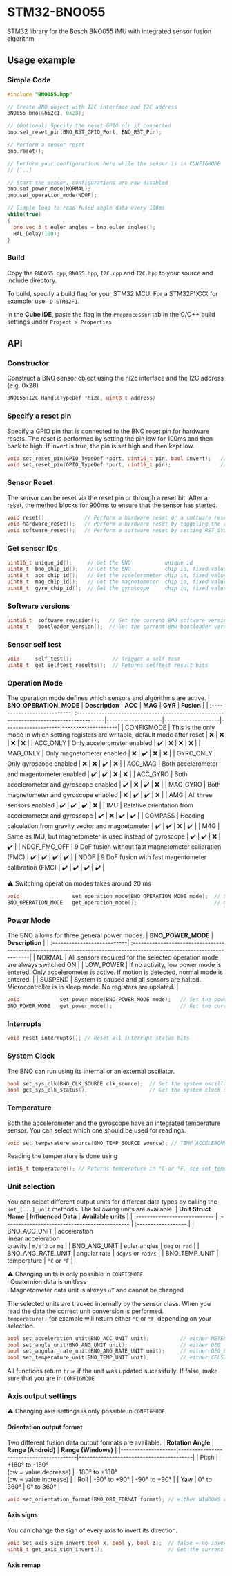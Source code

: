 # STM32-BNO055
STM32 library for the Bosch BNO055 IMU with integrated sensor fusion algorithm

## Usage example
### Simple Code
```c++
#include "BNO055.hpp"

// Create BNO object with I2C interface and I2C address
BNO055 bno(&hi2c1, 0x28);

// (Optional) Specify the reset GPIO pin if connected
bno.set_reset_pin(BNO_RST_GPIO_Port, BNO_RST_Pin);

// Perform a sensor reset
bno.reset();

// Perform your configurations here while the sensor is in CONFIGMODE
// [...]

// Start the sensor, configurations are now disabled 
bno.set_power_mode(NORMAL);
bno.set_operation_mode(NDOF);

// Simple loop to read fused angle data every 100ms
while(true)
{
  bno_vec_3_t euler_angles = bno.euler_angles();
  HAL_Delay(100);
}
```

### Build
Copy the `BNO055.cpp`, `BNO55.hpp`, `I2C.cpp` and `I2C.hpp` to your source and include directory.

To build, specify a build flag for your STM32 MCU. For a STM32F1XXX for example, use `-D STM32F1`.

In the **Cube IDE**, paste the flag in the `Preprocessor` tab in the C/C++ build settings under `Project > Properties`

## API
### Constructor
Construct a BNO sensor object using the hi2c interface and the I2C address (e.g. 0x28)
```c++
BNO055(I2C_HandleTypeDef *hi2c, uint8_t address)
```
### Specify a reset pin
Specify a GPIO pin that is connected to the BNO reset pin for hardware resets.
The reset is performed by setting the pin low for 100ms and then back to high. If invert is true, the pin is set high and then kept low.
```c++
void set_reset_pin(GPIO_TypeDef *port, uint16_t pin, bool invert);   // Specify a STM32 GPIO pin using port and pin number
void set_reset_pin(GPIO_TypeDef *port, uint16_t pin);                // Same as above with invert=false
```
### Sensor Reset
The sensor can be reset via the reset pin or through a reset bit. After a reset, the method blocks for 900ms to ensure that the sensor has started.
```c++
void reset();            // Perform a hardware reset or a software reset if no reset pin is defined
void hardware_reset();   // Perform a hardware reset by toggeling the reset pin, then wait 900ms. If no pin is defined, method returns.
void software_reset();   // Perform a software reset by setting RST_SYS in SYS_TRIGGER and wait 900ms
```
### Get sensor IDs
```c++
uint16_t unique_id();     // Get the BNO           unique id
uint8_t  bno_chip_id();   // Get the BNO           chip id, fixed value: 0xA0
uint8_t  acc_chip_id();   // Get the accelorometer chip id, fixed value: 0xFB
uint8_t  mag_chip_id();   // Get the magnetometer  chip id, fixed value: 0x32
uint8_t  gyro_chip_id();  // Get the gyroscope     chip id, fixed value: 0x0F
```
### Software versions
```c++
uint16_t  software_revision();   // Get the current BNO software version, format: [MSB].[LSB]
uint8_t   bootloader_version();  // Get the current BNO bootloader version
```

### Sensor self test
```c++
void     self_test();             // Trigger a self test
uint8_t  get_selftest_results();  // Returns selftest result bits
```

### Operation Mode
The operation mode defines which sensors and algorithms are active.
| **BNO_OPERATION_MODE**      | **Description**                                                                          | **ACC**            | **MAG**            | **GYR**            | **Fusion**         |
| :---------------------------| :----------------------------------------------------------------------------------------|--------------------|--------------------|--------------------|--------------------|
| CONFIGMODE                  | This is the only mode in which setting registers are writable, default mode after reset  | :x:                | :x:                | :x:                | :x:                | 
| ACC_ONLY                    | Only accelerometer enabled                                                               | :heavy_check_mark: | :x:                | :x:                | :x:                | 
| MAG_ONLY                    | Only magnetometer enabled                                                                | :x:                | :heavy_check_mark: | :x:                | :x:                | 
| GYRO_ONLY                   | Only gyroscope enabled                                                                   | :x:                | :x:                | :heavy_check_mark: | :x:                | 
| ACC_MAG                     | Both accelerometer and magentometer enabled                                              | :heavy_check_mark: | :heavy_check_mark: | :x:                | :x:                | 
| ACC_GYRO                    | Both accelerometer and gyroscope enabled                                                 | :heavy_check_mark: | :x:                | :heavy_check_mark: | :x:                | 
| MAG_GYRO                    | Both magnetometer and gyroscope enabled                                                  | :x:                | :heavy_check_mark: | :heavy_check_mark: | :x:                | 
| AMG                         | All three sensors enabled                                                                | :heavy_check_mark: | :heavy_check_mark: | :heavy_check_mark: | :x:                | 
| IMU                         | Relative orientation from accelerometer and gyroscope                                    | :heavy_check_mark: | :x:                | :heavy_check_mark: | :heavy_check_mark: | 
| COMPASS                     | Heading calculation from gravity vector and magnetometer                                 | :heavy_check_mark: | :heavy_check_mark: | :x:                | :heavy_check_mark: | 
| M4G                         | Same as IMU, but magnetometer is used instead of gyroscope                               | :heavy_check_mark: | :heavy_check_mark: | :x:                | :heavy_check_mark: | 
| NDOF_FMC_OFF                | 9 DoF fusion without fast magnetometer calibration (FMC)                                 | :heavy_check_mark: | :heavy_check_mark: | :heavy_check_mark: | :heavy_check_mark: | 
| NDOF                        | 9 DoF fusion with fast magentometer calibration (FMC)                                    | :heavy_check_mark: | :heavy_check_mark: | :heavy_check_mark: | :heavy_check_mark: | 

:warning: Switching operation modes takes around 20 ms
```c++
void                 set_operation_mode(BNO_OPERATION_MODE mode);  // Sets the operation mode and blocks for 20 ms
BNO_OPERATION_MODE   get_operation_mode();                         // Get the current operation mode
```

### Power Mode
The BNO allows for three general power modes.
| **BNO_POWER_MODE**          | **Description**                                                                                                         |
| :---------------------------| :-----------------------------------------------------------------------------------------------------------------------|
| NORMAL                      | All sensors required for the selected operation mode are always switched ON                                             | 
| LOW_POWER                   | If no activity, low power mode is entered. Only accelerometer is active. If motion is detected, normal mode is entered. | 
| SUSPEND                     | System is paused and all sensors are halted. Microcontroller is in sleep mode. No registers are updated.                |

```c++
void             set_power_mode(BNO_POWER_MODE mode);   // Set the power mode
BNO_POWER_MODE   get_power_mode();                      // Get the current power mode
```
### Interrupts
```c++
void reset_interrupts(); // Reset all interrupt status bits
```

### System Clock
The BNO can run using its internal or an external oscillator.
```c++
bool set_sys_clk(BNO_CLK_SOURCE clk_source);  // Set the system oscillator source (INTERNAL or EXTERNAL)
bool get_sys_clk_status();                    // Get the system clock status
```

### Temperature
Both the accelerometer and the gyroscope have an integrated temperature sensor. You can select which one should be used for readings.
```c++
void set_temperature_source(BNO_TEMP_SOURCE source); // TEMP_ACCELEROMETER or TEMP_GYROSCOPE
```
Reading the temperature is done using
```c++
int16_t temperature(); // Returns temperature in °C or °F, see set_temperature_unit
```

### Unit selection

You can select different output units for different data types by calling the `set_[...]_unit` methods. The following units are available.
| **Unit Struct Name**          | **Influenced Data**                            | **Available units** |
| :---------------------------- | :--------------------------------------------- | :------------------ |
| BNO_ACC_UNIT                  | acceleration<br>linear acceleration<br>gravity | `m/s^2` or `mg`     |
| BNO_ANG_UNIT                  | euler angles                                   | `deg` or `rad`      |
| BNO_ANG_RATE_UNIT             | angular rate                                   | `deg/s` or `rad/s`  |
| BNO_TEMP_UNIT                 | temperature                                    | `°C` or `°F`        |

:warning: Changing units is only possible in `CONFIGMODE`<br>
:information_source: Quaternion data is unitless<br>
:information_source: Magnetometer data unit is always `uT` and cannot be changed

The selected units are tracked internally by the sensor class. When you read the data the correct unit conversion is performed.<br>
`temperature()` for example will return either `°C` or `°F`, depending on your selection.

```c++
bool set_acceleration_unit(BNO_ACC_UNIT unit);          // either METERS_PER_SECOND2 or MILLI_G
bool set_angle_unit(BNO_ANG_UNIT unit);                 // either DEG                or RAD
bool set_angular_rate_unit(BNO_ANG_RATE_UNIT unit);     // either DEG_PER_SECOND     or RAD_PER_SECOND
bool set_temperature_unit(BNO_TEMP_UNIT unit);          // either CELSIUS            or FAHRENHEIT
```
All functions return `true` if the unit was updated sucessfully. If false, make sure that you are in `CONFIGMODE`

### Axis output settings
:warning: Changing axis settings is only possible in `CONFIGMODE`<br>
#### Orientation output format
Two different fusion data output formats are available.
| **Rotation Angle** | **Range (Android)**                     | **Range (Windows)**                     |
|--------------------|-----------------------------------------|-----------------------------------------|
| Pitch              | +180° to -180°<br>(cw = value decrease) | -180° to +180°<br>(cw = value increase) |
| Roll               | -90° to +90°                            | -90° to +90°                            |
| Yaw                | 0° to 360°                              | 0° to 360°                              |

```c++
void set_orientation_format(BNO_ORI_FORMAT format); // either WINDOWS or ANDROID
```
#### Axis signs
You can change the sign of every axis to invert its direction.
```c++
void set_axis_sign_invert(bool x, bool y, bool z);  // false = no invert, true = invert axis
uint8_t get_axis_sign_invert();                     // Get the current signs, bits are: 0bxxxxxXYZ
```
#### Axis remap
